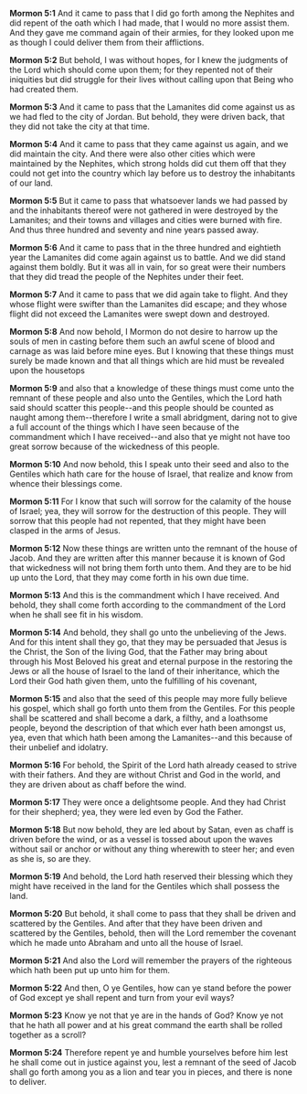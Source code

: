 **Mormon 5:1** And it came to pass that I did go forth among the Nephites and did repent of the oath which I had made, that I would no more assist them. And they gave me command again of their armies, for they looked upon me as though I could deliver them from their afflictions.

**Mormon 5:2** But behold, I was without hopes, for I knew the judgments of the Lord which should come upon them; for they repented not of their iniquities but did struggle for their lives without calling upon that Being who had created them.

**Mormon 5:3** And it came to pass that the Lamanites did come against us as we had fled to the city of Jordan. But behold, they were driven back, that they did not take the city at that time.

**Mormon 5:4** And it came to pass that they came against us again, and we did maintain the city. And there were also other cities which were maintained by the Nephites, which strong holds did cut them off that they could not get into the country which lay before us to destroy the inhabitants of our land.

**Mormon 5:5** But it came to pass that whatsoever lands we had passed by and the inhabitants thereof were not gathered in were destroyed by the Lamanites; and their towns and villages and cities were burned with fire. And thus three hundred and seventy and nine years passed away.

**Mormon 5:6** And it came to pass that in the three hundred and eightieth year the Lamanites did come again against us to battle. And we did stand against them boldly. But it was all in vain, for so great were their numbers that they did tread the people of the Nephites under their feet.

**Mormon 5:7** And it came to pass that we did again take to flight. And they whose flight were swifter than the Lamanites did escape; and they whose flight did not exceed the Lamanites were swept down and destroyed.

**Mormon 5:8** And now behold, I Mormon do not desire to harrow up the souls of men in casting before them such an awful scene of blood and carnage as was laid before mine eyes. But I knowing that these things must surely be made known and that all things which are hid must be revealed upon the housetops

**Mormon 5:9** and also that a knowledge of these things must come unto the remnant of these people and also unto the Gentiles, which the Lord hath said should scatter this people--and this people should be counted as naught among them--therefore I write a small abridgment, daring not to give a full account of the things which I have seen because of the commandment which I have received--and also that ye might not have too great sorrow because of the wickedness of this people.

**Mormon 5:10** And now behold, this I speak unto their seed and also to the Gentiles which hath care for the house of Israel, that realize and know from whence their blessings come.

**Mormon 5:11** For I know that such will sorrow for the calamity of the house of Israel; yea, they will sorrow for the destruction of this people. They will sorrow that this people had not repented, that they might have been clasped in the arms of Jesus.

**Mormon 5:12** Now these things are written unto the remnant of the house of Jacob. And they are written after this manner because it is known of God that wickedness will not bring them forth unto them. And they are to be hid up unto the Lord, that they may come forth in his own due time.

**Mormon 5:13** And this is the commandment which I have received. And behold, they shall come forth according to the commandment of the Lord when he shall see fit in his wisdom.

**Mormon 5:14** And behold, they shall go unto the unbelieving of the Jews. And for this intent shall they go, that they may be persuaded that Jesus is the Christ, the Son of the living God, that the Father may bring about through his Most Beloved his great and eternal purpose in the restoring the Jews or all the house of Israel to the land of their inheritance, which the Lord their God hath given them, unto the fulfilling of his covenant,

**Mormon 5:15** and also that the seed of this people may more fully believe his gospel, which shall go forth unto them from the Gentiles. For this people shall be scattered and shall become a dark, a filthy, and a loathsome people, beyond the description of that which ever hath been amongst us, yea, even that which hath been among the Lamanites--and this because of their unbelief and idolatry.

**Mormon 5:16** For behold, the Spirit of the Lord hath already ceased to strive with their fathers. And they are without Christ and God in the world, and they are driven about as chaff before the wind.

**Mormon 5:17** They were once a delightsome people. And they had Christ for their shepherd; yea, they were led even by God the Father.

**Mormon 5:18** But now behold, they are led about by Satan, even as chaff is driven before the wind, or as a vessel is tossed about upon the waves without sail or anchor or without any thing wherewith to steer her; and even as she is, so are they.

**Mormon 5:19** And behold, the Lord hath reserved their blessing which they might have received in the land for the Gentiles which shall possess the land.

**Mormon 5:20** But behold, it shall come to pass that they shall be driven and scattered by the Gentiles. And after that they have been driven and scattered by the Gentiles, behold, then will the Lord remember the covenant which he made unto Abraham and unto all the house of Israel.

**Mormon 5:21** And also the Lord will remember the prayers of the righteous which hath been put up unto him for them.

**Mormon 5:22** And then, O ye Gentiles, how can ye stand before the power of God except ye shall repent and turn from your evil ways?

**Mormon 5:23** Know ye not that ye are in the hands of God? Know ye not that he hath all power and at his great command the earth shall be rolled together as a scroll?

**Mormon 5:24** Therefore repent ye and humble yourselves before him lest he shall come out in justice against you, lest a remnant of the seed of Jacob shall go forth among you as a lion and tear you in pieces, and there is none to deliver.


